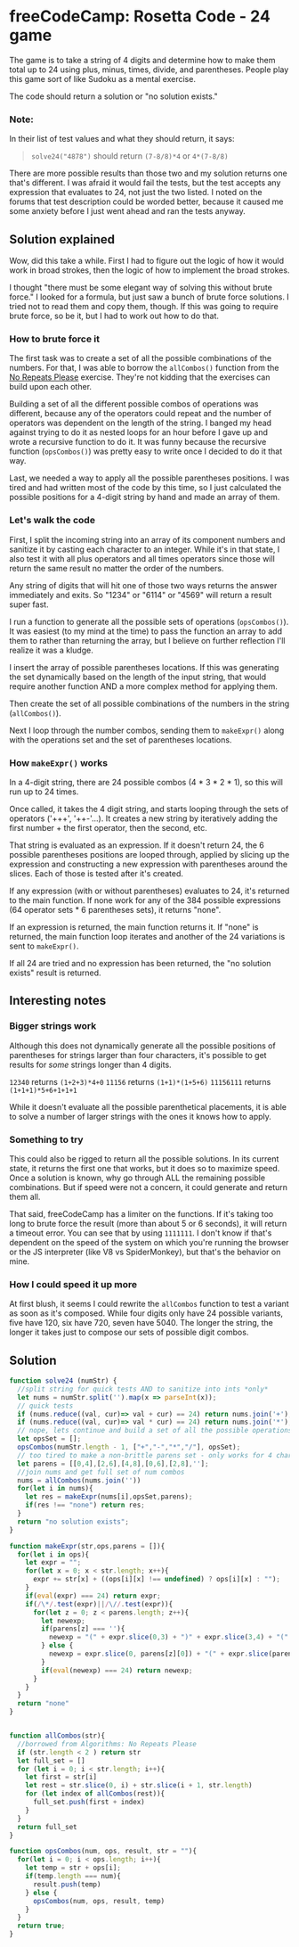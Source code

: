 # freeCodeCamp: Rosetta Code - 24 game

The game is to take a string of 4 digits and determine how to make them total up to 24 using plus, minus, times, divide, and parentheses. People play this game sort of like Sudoku as a mental exercise.

The code should return a solution or "no solution exists."

### Note:

In their list of test values and what they should return, it says:

> `solve24("4878")` should return `(7-8/8)*4` or `4*(7-8/8)`

There are more possible results than those two and my solution returns one that's different. I was afraid it would fail the tests, but the test accepts any expression that evaluates to 24, not just the two listed. I noted on the forums that test description could be worded better, because it caused me some anxiety before I just went ahead and ran the tests anyway.

## Solution explained

Wow, did this take a while. First I had to figure out the logic of how it would work in broad strokes, then the logic of how to implement the broad strokes.

I thought "there must be some elegant way of solving this without brute force." I looked for a formula, but just saw a bunch of brute force solutions. I tried not to read them and copy them, though. If this was going to require brute force, so be it, but I had to work out how to do that.

### How to brute force it

The first task was to create a set of all the possible combinations of the numbers. For that, I was able to borrow the `allCombos()` function from the [No Repeats Please](../Algorithms%20-%20No%20Repeats%20Please) exercise. They're not kidding that the exercises can build upon each other. 

Building a set of all the different possible combos of operations was different, because any of the operators could repeat and the number of operators was dependent on the length of the string. I banged my head against trying to do it as nested loops for an hour before I gave up and wrote a recursive function to do it. It was funny because the recursive function (`opsCombos()`) was pretty easy to write once I decided to do it that way.

Last, we needed a way to apply all the possible parentheses positions. I was tired and had written most of the code by this time, so I just calculated the possible positions for a 4-digit string by hand and made an array of them.

### Let's walk the code

First, I split the incoming string into an array of its component numbers and sanitize it by casting each character to an integer. While it's in that state, I also test it with all plus operators and all times operators since those will return the same result no matter the order of the numbers.

Any string of digits that will hit one of those two ways returns the answer immediately and exits. So "1234" or "6114" or "4569" will return a result super fast.

I run a function to generate all the possible sets of operations (`opsCombos()`). It was easiest (to my mind at the time) to pass the function an array to add them to rather than returning the array, but I believe on further reflection I'll realize it was a kludge.

I insert the array of possible parentheses locations. If this was generating the set dynamically based on the length of the input string, that would require another function AND a more complex method for applying them. 

Then create the set of all possible combinations of the numbers in the string (`allCombos()`).

Next I loop through the number combos, sending them to `makeExpr()` along with the operations set and the set of parentheses locations.

### How `makeExpr()` works

In a 4-digit string, there are 24 possible combos (4 * 3 * 2 * 1), so this will run up to 24 times.

Once called, it takes the 4 digit string, and starts looping through the sets of operators ('+++', '++-'...). It creates a new string by iteratively adding the first number + the first operator, then the second, etc.

That string is evaluated as an expression. If it doesn't return 24, the 6 possible parentheses positions are looped through, applied by slicing up the expression and constructing a new expression with parentheses around the slices. Each of those is tested after it's created.

If any expression (with or without parentheses) evaluates to 24, it's returned to the main function. If none work for any of the 384 possible expressions (64 operator sets * 6 parentheses sets), it returns "none".

If an expression is returned, the main function returns it. If "none" is returned, the main function loop iterates and another of the 24 variations is sent to `makeExpr()`.

If all 24 are tried and no expression has been returned, the "no solution exists" result is returned.

## Interesting notes

### Bigger strings work

Although this does not dynamically generate all the possible positions of parentheses for strings larger than four characters, it's possible to get results for *some* strings longer than 4 digits.

`12340` returns `(1+2+3)*4+0`
`11156` returns `(1+1)*(1+5+6)`
`11156111` returns `(1+1+1)*5+6+1+1+1`

While it doesn't evaluate all the possible parenthetical placements, it is able to solve a number of larger strings with the ones it knows how to apply.

### Something to try

This could also be rigged to return all the possible solutions. In its current state, it returns the first one that works, but it does so to maximize speed. Once a solution is known, why go through ALL the remaining possible combinations. But if speed were not a concern, it could generate and return them all.

That said, freeCodeCamp has a limiter on the functions. If it's taking too long to brute force the result (more than about 5 or 6 seconds), it will return a timeout error. You can see that by using `1111111`. I don't know if that's dependent on the speed of the system on which you're running the browser or the JS interpreter (like V8 vs SpiderMonkey), but that's the behavior on mine.

### How I could speed it up more

At first blush, it seems I could rewrite the `allCombos` function to test a variant as soon as it's composed. While four digits only have 24 possible variants, five have 120, six have 720, seven have 5040. The longer the string, the longer it takes just to compose our sets of possible digit combos.

## Solution

```javascript
function solve24 (numStr) {
  //split string for quick tests AND to sanitize into ints *only*
  let nums = numStr.split('').map(x => parseInt(x));
  // quick tests
  if (nums.reduce((val, cur)=> val + cur) == 24) return nums.join('+');
  if (nums.reduce((val, cur)=> val * cur) == 24) return nums.join('*');
  // nope, lets continue and build a set of all the possible operations
  let opsSet = [];
  opsCombos(numStr.length - 1, ["+","-","*","/"], opsSet);
  // too tired to make a non-brittle parens set - only works for 4 char num strings
  let parens = [[0,4],[2,6],[4,8],[0,6],[2,8],''];
  //join nums and get full set of num combos
  nums = allCombos(nums.join(''))
  for(let i in nums){
    let res = makeExpr(nums[i],opsSet,parens);
    if(res !== "none") return res;
  }
  return "no solution exists";
}

function makeExpr(str,ops,parens = []){
  for(let i in ops){
    let expr = "";
    for(let x = 0; x < str.length; x++){
      expr += str[x] + ((ops[i][x] !== undefined) ? ops[i][x] : "");
    }
    if(eval(expr) === 24) return expr;
    if(/\*/.test(expr)||/\//.test(expr)){
      for(let z = 0; z < parens.length; z++){
        let newexp;
        if(parens[z] === ''){
          newexp = "(" + expr.slice(0,3) + ")" + expr.slice(3,4) + "(" + expr.slice(4) + ")";
        } else {
          newexp = expr.slice(0, parens[z][0]) + "(" + expr.slice(parens[z][0], parens[z][1]-1) + ")" + expr.slice(parens[z][1]-1);
        }
        if(eval(newexp) === 24) return newexp;
      }
    }
  }
  return "none"
}


function allCombos(str){
  //borrowed from Algorithms: No Repeats Please
  if (str.length < 2 ) return str
  let full_set = [] 
  for (let i = 0; i < str.length; i++){
    let first = str[i]
    let rest = str.slice(0, i) + str.slice(i + 1, str.length)
    for (let index of allCombos(rest)){
      full_set.push(first + index) 
    }
  }
  return full_set
}

function opsCombos(num, ops, result, str = ""){
  for(let i = 0; i < ops.length; i++){
    let temp = str + ops[i];
    if(temp.length === num){
      result.push(temp)
    } else {
      opsCombos(num, ops, result, temp)
    }
  }
  return true;
}
```
